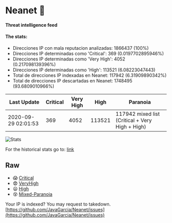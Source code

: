 # Neanet :hocho:
#### Threat intelligence feed
#### The stats:

- Direcciones IP con mala reputacion analizadas: 1866437 (100%)
- Direcciones IP determinadas como 'Critical':  369 (0.0197702895946%)
- Direcciones IP determinadas como 'Very High':  4052 (0.217098139396%)
- Direcciones IP determinadas como 'High':  113521 (6.08223047443)
- Total de direcciones IP indexadas en Neanet:  117942 (6.31909890342%)
- Total de direcciones IP descartadas en Neanet:  1748495 (93.6809010966%)

| Last Update | Critical | Very High | High | Paranoia |
| --- | --- | --- | --- | --- |
| 2020-09-29 02:01:53 | 369 | 4052 | 113521 | 117942 mixed list (Critical + Very High + High)|

![Stats](https://docs.google.com/spreadsheets/d/e/2PACX-1vSnaNMIXVabIpDJjufMlzH7poXnshF3mgd8Is1g9ytUEzVsP5my4Trn8f-xkoLLQ38xpL3HtmUexLo6/pubchart?oid=501124687&format=image)

For the historical stats go to: [link](/stats.csv)
## Raw
- :scream: [Critical](https://raw.githubusercontent.com/JavaGarcia/Neanet/master/blacklists/neanet_critical.txt)
- :fearful: [VeryHigh](https://raw.githubusercontent.com/JavaGarcia/Neanet/master/blacklists/neanet_veryHigh.txtt)
- :frowning: [High](https://raw.githubusercontent.com/JavaGarcia/Neanet/master/blacklists/neanet_high.txt)
- :dizzy_face: [Mixed-Paranoia](https://raw.githubusercontent.com/JavaGarcia/Neanet/master/blacklists/neanet_all.txt)


Your IP is indexed? You may request to takedown. [https://github.com/JavaGarcia/Neanet/issues](https://github.com/JavaGarcia/Neanet/issues)


































































































































































































































































































































































































































































































































































































































































































































































































































































































































































































































































































































